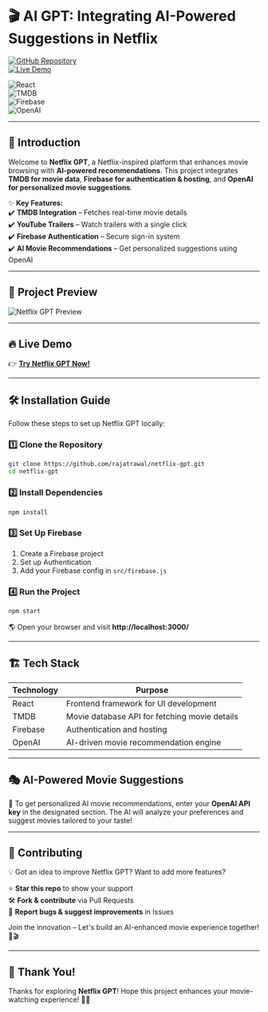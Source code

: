# 🎬 AI GPT: Integrating AI-Powered Suggestions in Netflix  

[![GitHub Repository](https://img.shields.io/badge/GitHub%20Repo-Netflix%20GPT-green?style=for-the-badge&logo=github)](https://github.com/rajatrawal/netflix-gpt)  
[![Live Demo](https://img.shields.io/badge/Live-Demo-red?style=for-the-badge&logo=vercel)](https://netflixgpt-a347f.web.app/browse)  

![React](https://img.shields.io/badge/React-Frontend-blue?style=for-the-badge&logo=react)  
![TMDB](https://img.shields.io/badge/TMDB-Movie%20Data-blue?style=for-the-badge&logo=tmdb)  
![Firebase](https://img.shields.io/badge/Firebase-Authentication%20&%20Hosting-orange?style=for-the-badge&logo=firebase)  
![OpenAI](https://img.shields.io/badge/OpenAI-Movie%20Recommendation-black?style=for-the-badge&logo=openai)  

---

## 🚀 Introduction  

Welcome to **Netflix GPT**, a Netflix-inspired platform that enhances movie browsing with **AI-powered recommendations**. This project integrates **TMDB for movie data**, **Firebase for authentication & hosting**, and **OpenAI for personalized movie suggestions**.  

✨ **Key Features:**  
✔️ **TMDB Integration** – Fetches real-time movie details  
✔️ **YouTube Trailers** – Watch trailers with a single click  
✔️ **Firebase Authentication** – Secure sign-in system  
✔️ **AI Movie Recommendations** – Get personalized suggestions using OpenAI  

---

## 🎥 Project Preview  

![Netflix GPT Preview](https://github.com/rajatrawal/netflix-gpt/assets/72153827/c575eee1-5c7b-4c4e-a866-b64b25ffa5e2)  

---

## 🔥 Live Demo  

👉 **[Try Netflix GPT Now!](https://netflixgpt-a347f.web.app/browse)**  

---

## 🛠 Installation Guide  

Follow these steps to set up Netflix GPT locally:  

### 1️⃣ Clone the Repository  

```sh
git clone https://github.com/rajatrawal/netflix-gpt.git
cd netflix-gpt
```

### 2️⃣ Install Dependencies  

```sh
npm install
```

### 3️⃣ Set Up Firebase  

1. Create a Firebase project  
2. Set up Authentication  
3. Add your Firebase config in `src/firebase.js`  

### 4️⃣ Run the Project  

```sh
npm start
```

🌎 Open your browser and visit **http://localhost:3000/**  

---

## 🏗️ Tech Stack  

| Technology  | Purpose  |
|-------------|----------|
| React       | Frontend framework for UI development  |
| TMDB        | Movie database API for fetching movie details  |
| Firebase    | Authentication and hosting  |
| OpenAI      | AI-driven movie recommendation engine  |

---

## 🎭 AI-Powered Movie Suggestions  

🚀 To get personalized AI movie recommendations, enter your **OpenAI API key** in the designated section. The AI will analyze your preferences and suggest movies tailored to your taste!  

---

## 🤝 Contributing  

💡 Got an idea to improve Netflix GPT? Want to add more features?  

⭐ **Star this repo** to show your support  
🛠️ **Fork & contribute** via Pull Requests  
🐛 **Report bugs & suggest improvements** in Issues  

Join the innovation – Let's build an AI-enhanced movie experience together! 🚀🎬  

---

## 🎉 Thank You!  

Thanks for exploring **Netflix GPT**! Hope this project enhances your movie-watching experience! 🍿✨  
